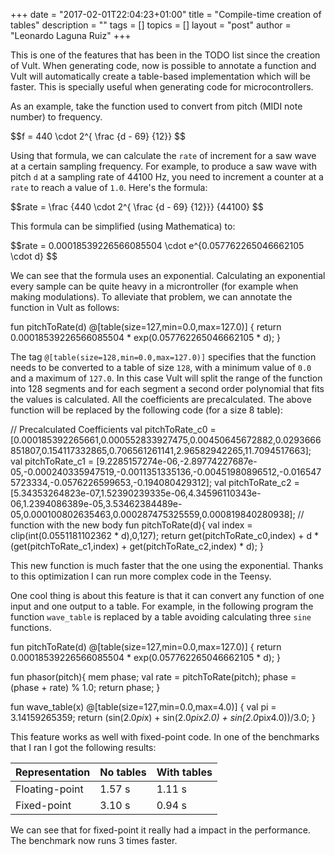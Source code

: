 +++
date = "2017-02-01T22:04:23+01:00"
title = "Compile-time creation of tables"
description = ""
tags = []
topics = []
layout = "post"
author = "Leonardo Laguna Ruiz"
+++

<script type="text/javascript"
   src="https://cdn.mathjax.org/mathjax/latest/MathJax.js?config=TeX-AMS-MML_HTMLorMML">
</script>

This is one of the features that has been in the TODO list since the creation of Vult. When generating code, now is possible to annotate a function and Vult will automatically create a table-based implementation which will be faster. This is specially useful when generating code for microcontrollers.

As an example, take the function used to convert from pitch (MIDI note number) to frequency.

<div>$$f = 440 \cdot 2^{ \frac {d - 69} {12}} $$</div>

Using that formula, we can calculate the `rate` of increment for a saw wave at a certain sampling frequency. For example, to produce a saw wave with pitch `d` at a sampling rate of 44100 Hz, you need to increment a counter at a `rate` to reach a value of `1.0`. Here's the formula:

<div>$$rate = \frac {440 \cdot 2^{ \frac {d - 69} {12}}} {44100} $$</div>

This formula can be simplified (using Mathematica) to:

<div>$$rate = 0.00018539226566085504 \cdot e^{0.057762265046662105 \cdot d} $$</div>

We can see that the formula uses an exponential. Calculating an exponential every sample can be quite heavy in a microntroller (for example when making modulations). To alleviate that problem, we can annotate the function in Vult as follows:

<div class="vult_code" id="snipet-1">fun pitchToRate(d) @[table(size=127,min=0.0,max=127.0)] {
   return 0.00018539226566085504 * exp(0.057762265046662105 * d);
}
</div>

The tag `@[table(size=128,min=0.0,max=127.0)]` specifies that the function needs to be converted to a table of size `128`, with a minimum value of `0.0` and a maximum of `127.0`. In this case Vult will split the range of the function into 128 segments and for each segment a second order polynomial that fits the values is calculated. All the coefficients are precalculated. The above function will be replaced by the following code (for a size 8 table):

<div class="vult_code" id="snipet-2">
// Precalculated Coefficients
val pitchToRate_c0 = [0.000185392265661,0.000552833927475,0.00450645672882,0.0293666851807,0.154117332865,0.706561261141,2.96582942265,11.7094517663];
val pitchToRate_c1 = [9.2285157274e-06,-2.89774227687e-05,-0.000240335947519,-0.0011351335136,-0.00451980896512,-0.0165475723334,-0.0576226599653,-0.194080429312];
val pitchToRate_c2 = [5.34353264823e-07,1.52390239335e-06,4.34596110343e-06,1.2394086389e-05,3.53462384489e-05,0.000100802635463,0.000287475325559,0.000819840280938];
// function with the new body
fun pitchToRate(d){
   val index = clip(int(0.0551181102362 * d),0,127);
   return get(pitchToRate_c0,index) + d * (get(pitchToRate_c1,index) + get(pitchToRate_c2,index) * d);
}
</div>

This new function is much faster that the one using the exponential. Thanks to this optimization I can run more complex code in the Teensy.

One cool thing is about this feature is that it can convert any function of one input and one output to a table. For example, in the following program the function `wave_table` is replaced by a table avoiding calculating three `sine` functions.


<div class="vult_code" id="snipet-3">fun pitchToRate(d) @[table(size=127,min=0.0,max=127.0)] {
   return 0.00018539226566085504 * exp(0.057762265046662105 * d);
}

fun phasor(pitch){
    mem phase;
    val rate = pitchToRate(pitch);
    phase = (phase + rate) % 1.0;
    return phase;
}

fun wave_table(x) @[table(size=127,min=0.0,max=4.0)] {
    val pi = 3.14159265359;
    return (sin(2.0*pi*x) + sin(2.0*pi*x*2.0) + sin(2.0*pi*x*4.0))/3.0;
}
</div>

This feature works as well with fixed-point code. In one of the benchmarks that I ran I got the following results:

| Representation |    No tables   |  With tables |
|----------------|----------------|--------------|
| Floating-point |    1.57 s      |     1.11 s   |
| Fixed-point    |    3.10 s      |     0.94 s   |

We can see that for fixed-point it really had a impact in the performance. The benchmark now runs 3 times faster.

<script type="text/javascript" src="../../javascripts/external/ace/ace.js"></script>
<script type="text/javascript" src="../../javascripts/main.js"></script>

